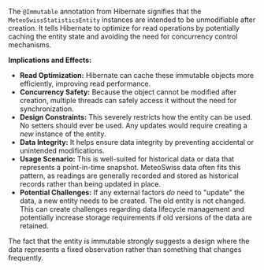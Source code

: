 The `@Immutable` annotation from Hibernate signifies that the `MeteoSwissStatisticsEntity` instances are intended to be unmodifiable after creation. It tells Hibernate to optimize for read operations by potentially caching the entity state and avoiding the need for concurrency control mechanisms.

**Implications and Effects:**

*   **Read Optimization:**  Hibernate can cache these immutable objects more efficiently, improving read performance.
*   **Concurrency Safety:** Because the object cannot be modified after creation, multiple threads can safely access it without the need for synchronization.
*   **Design Constraints:** This severely restricts how the entity can be used.  No setters should ever be used. Any updates would require creating a *new* instance of the entity.
*   **Data Integrity:** It helps ensure data integrity by preventing accidental or unintended modifications.
*   **Usage Scenario:** This is well-suited for historical data or data that represents a point-in-time snapshot. MeteoSwiss data often fits this pattern, as readings are generally recorded and stored as historical records rather than being updated in place.
*   **Potential Challenges:** If any external factors *do* need to "update" the data, a new entity needs to be created. The old entity is not changed. This can create challenges regarding data lifecycle management and potentially increase storage requirements if old versions of the data are retained.

The fact that the entity is immutable strongly suggests a design where the data represents a fixed observation rather than something that changes frequently.